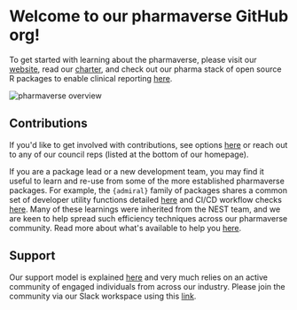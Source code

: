 # Welcome to our pharmaverse GitHub org! 

To get started with learning about the pharmaverse, please visit our [website](https://pharmaverse.org/), read our
[charter](https://pharmaverse.org/charter/), and check out our pharma stack of open source R packages to enable
clinical reporting [here](https://pharmaverse.org/e2eclinical/).

![pharmaverse overview](https://user-images.githubusercontent.com/82581364/232018490-0e9e6d6b-fce5-47ac-b9df-ff9c0a277d0d.PNG)

## Contributions 

If you'd like to get involved with contributions, see options [here](https://pharmaverse.org/contribute/) or reach out to
any of our council reps (listed at the bottom of our homepage).

If you are a package lead or a new development team, you may find it useful to learn and re-use from some of the more
established pharmaverse packages. For example, the `{admiral}` family of packages shares a common set of developer
utility functions detailed [here](https://pharmaverse.github.io/admiraldev/main/) and CI/CD workflow checks
[here](https://pharmaverse.github.io/admiralci/main/). Many of these learnings were inherited from the NEST team,
and we are keen to help spread such efficiency techniques across our pharmaverse community. Read more about what's
available to help you [here](https://pharmaverse.org/contribute/lead/).

## Support

Our support model is explained [here](https://pharmaverse.org/support/) and very much relies on an active community
of engaged individuals from across our industry. Please join the community via our Slack workspace using this
[link](https://join.slack.com/t/pharmaverse/shared_invite/zt-yv5atkr4-Np2ytJ6W_QKz_4Olo7Jo9A).
